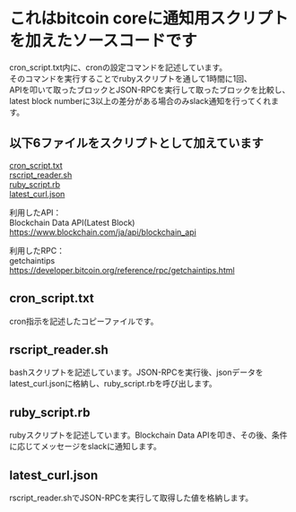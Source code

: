 これはbitcoin coreに通知用スクリプトを加えたソースコードです
=====================================
cron_script.txt内に、cronの設定コマンドを記述しています。  
そのコマンドを実行することでrubyスクリプトを通して1時間に1回、  
APIを叩いて取ったブロックとJSON-RPCを実行して取ったブロックを比較し、  
latest block numberに3以上の差分がある場合のみslack通知を行ってくれます。 


以下6ファイルをスクリプトとして加えています
----------------
[cron_script.txt](https://github.com/SHUNSUKE-N/bitcoin_notice_script/blob/master/cron_script.txt)  
[rscript_reader.sh](https://github.com/SHUNSUKE-N/bitcoin_notice_script/blob/master/rscript_reader.sh)  
[ruby_script.rb](https://github.com/SHUNSUKE-N/bitcoin_notice_script/blob/master/ruby_script.rb)  
[latest_curl.json](https://github.com/SHUNSUKE-N/bitcoin_notice_script/blob/master/latest_curl.json)  

利用したAPI：  
Blockchain Data API(Latest Block)  
https://www.blockchain.com/ja/api/blockchain_api  

利用したRPC：  
getchaintips  
https://developer.bitcoin.org/reference/rpc/getchaintips.html  


cron_script.txt
----------------
cron指示を記述したコピーファイルです。 

rscript_reader.sh
----------------
bashスクリプトを記述しています。JSON-RPCを実行後、jsonデータをlatest_curl.jsonに格納し、ruby_script.rbを呼び出します。  

ruby_script.rb
----------------
rubyスクリプトを記述しています。Blockchain Data APIを叩き、その後、条件に応じてメッセージをslackに通知します。   

latest_curl.json
----------------
rscript_reader.shでJSON-RPCを実行して取得した値を格納します。  
